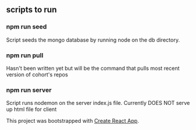 ## scripts to run

### npm run seed
Script seeds the mongo database by running node on the db directory.

### npm run pull
Hasn't been written yet but will be the command that pulls most recent version of cohort's repos

### npm run server
Script runs nodemon on the server index.js file. Currently DOES NOT serve up html file for client


This project was bootstrapped with [Create React App](https://github.com/facebook/create-react-app).
